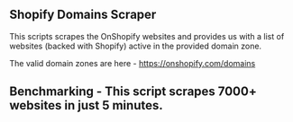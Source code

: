 ## Shopify Domains Scraper

This scripts scrapes the OnShopify websites and provides us with a list of websites (backed with Shopify) active in the provided domain zone.

The valid domain zones are here - https://onshopify.com/domains

## Benchmarking - This script scrapes 7000+ websites in just 5 minutes.
